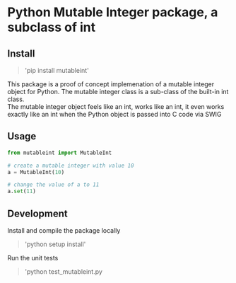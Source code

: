 # Python Mutable Integer package, a subclass of int

## Install
> 'pip install mutableint'

This package is a proof of concept implemenation of a mutable integer object for Python.
The mutable integer class is a sub-class of the built-in int class.   
The mutable integer object feels like an int, works like an int, it even works exactly like an int when the Python object is passed into C code via SWIG

## Usage
```python
from mutableint import MutableInt

# create a mutable integer with value 10 
a = MutableInt(10)

# change the value of a to 11
a.set(11)
```

## Development

Install and compile the package locally

> 'python setup install'

Run the unit tests

> 'python test_mutableint.py
